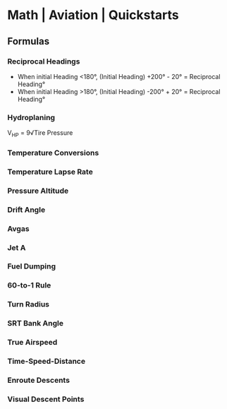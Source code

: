 # Math | Aviation | Quickstarts

## Formulas
### Reciprocal Headings
- When initial Heading <180°, (Initial Heading) +200° - 20° = Reciprocal Heading°
- When initial Heading >180°, (Initial Heading) -200° + 20° = Reciprocal Heading°

### Hydroplaning
V<sub>HP</sub> = 9√Tire Pressure <!--<math display="block" xmlns="http://www.w3.org/1998/Math/MathML"><semantics><mrow>9<msqrt><mn>Tire Pressure</mn></msqrt></mrow></semantics></math>-->

### Temperature Conversions

### Temperature Lapse Rate

### Pressure Altitude

### Drift Angle

### Avgas

### Jet A

### Fuel Dumping

### 60-to-1 Rule

### Turn Radius

### SRT Bank Angle

### True Airspeed

### Time-Speed-Distance

### Enroute Descents

### Visual Descent Points

